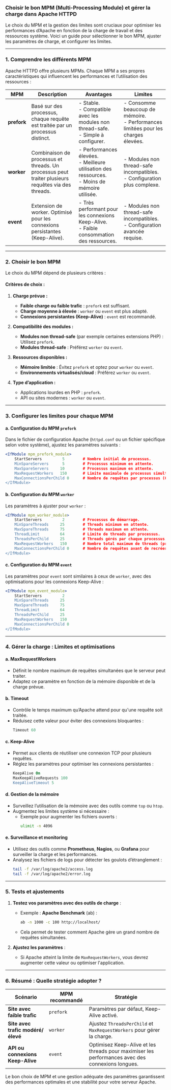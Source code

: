 ### **Choisir le bon MPM (Multi-Processing Module) et gérer la charge dans Apache HTTPD**

Le choix du MPM et la gestion des limites sont cruciaux pour optimiser les performances d’Apache en fonction de la charge de travail et des ressources système. Voici un guide pour sélectionner le bon MPM, ajuster les paramètres de charge, et configurer les limites.

---

### **1. Comprendre les différents MPM**

Apache HTTPD offre plusieurs MPMs. Chaque MPM a ses propres caractéristiques qui influencent les performances et l’utilisation des ressources :

| **MPM**     | **Description**                                                                                             | **Avantages**                                                                                     | **Limites**                                                                                 |
|-------------|-------------------------------------------------------------------------------------------------------------|---------------------------------------------------------------------------------------------------|---------------------------------------------------------------------------------------------|
| **prefork** | Basé sur des processus, chaque requête est traitée par un processus distinct.                                | - Stable.<br>- Compatible avec les modules non thread-safe.<br>- Simple à configurer.             | - Consomme beaucoup de mémoire.<br>- Performances limitées pour les charges élevées.        |
| **worker**  | Combinaison de processus et threads. Un processus peut traiter plusieurs requêtes via des threads.           | - Performances élevées.<br>- Meilleure utilisation des ressources.<br>- Moins de mémoire utilisée.| - Modules non thread-safe incompatibles.<br>- Configuration plus complexe.                 |
| **event**   | Extension de worker. Optimisé pour les connexions persistantes (Keep-Alive).                                | - Très performant pour les connexions Keep-Alive.<br>- Faible consommation des ressources.        | - Modules non thread-safe incompatibles.<br>- Configuration avancée requise.               |

---

### **2. Choisir le bon MPM**

Le choix du MPM dépend de plusieurs critères :

#### **Critères de choix :**
1. **Charge prévue :**
   - **Faible charge ou faible trafic** : `prefork` est suffisant.
   - **Charge moyenne à élevée** : `worker` ou `event` est plus adapté.
   - **Connexions persistantes (Keep-Alive)** : `event` est recommandé.

2. **Compatibilité des modules :**
   - **Modules non thread-safe** (par exemple certaines extensions PHP) : Utilisez `prefork`.
   - **Modules thread-safe** : Préférez `worker` ou `event`.

3. **Ressources disponibles :**
   - **Mémoire limitée** : Évitez `prefork` et optez pour `worker` ou `event`.
   - **Environnements virtualisés/cloud** : Préférez `worker` ou `event`.

4. **Type d’application :**
   - Applications lourdes en PHP : `prefork`.
   - API ou sites modernes : `worker` ou `event`.

---

### **3. Configurer les limites pour chaque MPM**

#### **a. Configuration du MPM `prefork`**
Dans le fichier de configuration Apache (`httpd.conf` ou un fichier spécifique selon votre système), ajustez les paramètres suivants :

```apache
<IfModule mpm_prefork_module>
    StartServers         5        # Nombre initial de processus.
    MinSpareServers      5        # Processus minimum en attente.
    MaxSpareServers     10        # Processus maximum en attente.
    MaxRequestWorkers   150       # Limite maximale de processus simultanés.
    MaxConnectionsPerChild 0      # Nombre de requêtes par processus (0 = illimité).
</IfModule>
```

#### **b. Configuration du MPM `worker`**
Les paramètres à ajuster pour `worker` :

```apache
<IfModule mpm_worker_module>
    StartServers         2        # Processus de démarrage.
    MinSpareThreads     25        # Threads minimum en attente.
    MaxSpareThreads     75        # Threads maximum en attente.
    ThreadLimit         64        # Limite de threads par processus.
    ThreadsPerChild     25        # Threads gérés par chaque processus.
    MaxRequestWorkers   150       # Nombre total maximum de threads (processeurs * threads).
    MaxConnectionsPerChild 0      # Nombre de requêtes avant de recréer un processus.
</IfModule>
```

#### **c. Configuration du MPM `event`**
Les paramètres pour `event` sont similaires à ceux de `worker`, avec des optimisations pour les connexions Keep-Alive :

```apache
<IfModule mpm_event_module>
    StartServers         2
    MinSpareThreads     25
    MaxSpareThreads     75
    ThreadLimit         64
    ThreadsPerChild     25
    MaxRequestWorkers   150
    MaxConnectionsPerChild 0
</IfModule>
```

---

### **4. Gérer la charge : Limites et optimisations**

#### **a. MaxRequestWorkers**
- Définit le nombre maximum de requêtes simultanées que le serveur peut traiter.
- Adaptez ce paramètre en fonction de la mémoire disponible et de la charge prévue.

#### **b. Timeout**
- Contrôle le temps maximum qu’Apache attend pour qu'une requête soit traitée.
- Réduisez cette valeur pour éviter des connexions bloquantes :
  ```apache
  Timeout 60
  ```

#### **c. Keep-Alive**
- Permet aux clients de réutiliser une connexion TCP pour plusieurs requêtes.
- Réglez les paramètres pour optimiser les connexions persistantes :
  ```apache
  KeepAlive On
  MaxKeepAliveRequests 100
  KeepAliveTimeout 5
  ```

#### **d. Gestion de la mémoire**
- Surveillez l’utilisation de la mémoire avec des outils comme `top` ou `htop`.
- Augmentez les limites système si nécessaire :
  - Exemple pour augmenter les fichiers ouverts :
    ```bash
    ulimit -n 4096
    ```

#### **e. Surveillance et monitoring**
- Utilisez des outils comme **Prometheus**, **Nagios**, ou **Grafana** pour surveiller la charge et les performances.
- Analysez les fichiers de logs pour détecter les goulots d’étranglement :
  ```bash
  tail -f /var/log/apache2/access.log
  tail -f /var/log/apache2/error.log
  ```

---

### **5. Tests et ajustements**
1. **Testez vos paramètres avec des outils de charge** :
   - Exemple : **Apache Benchmark** (ab) :
     ```bash
     ab -n 1000 -c 100 http://localhost/
     ```
   - Cela permet de tester comment Apache gère un grand nombre de requêtes simultanées.

2. **Ajustez les paramètres** :
   - Si Apache atteint la limite de `MaxRequestWorkers`, vous devrez augmenter cette valeur ou optimiser l'application.

---

### **6. Résumé : Quelle stratégie adopter ?**

| **Scénario**                     | **MPM recommandé** | **Stratégie**                                                                                  |
|-----------------------------------|--------------------|-----------------------------------------------------------------------------------------------|
| **Site avec faible trafic**       | `prefork`          | Paramètres par défaut, Keep-Alive activé.                                                     |
| **Site avec trafic modéré/élevé** | `worker`           | Ajustez `ThreadsPerChild` et `MaxRequestWorkers` pour gérer la charge.                        |
| **API ou connexions Keep-Alive**  | `event`            | Optimisez Keep-Alive et les threads pour maximiser les performances avec des connexions longues. |

Le bon choix de MPM et une gestion adéquate des paramètres garantissent des performances optimales et une stabilité pour votre serveur Apache.